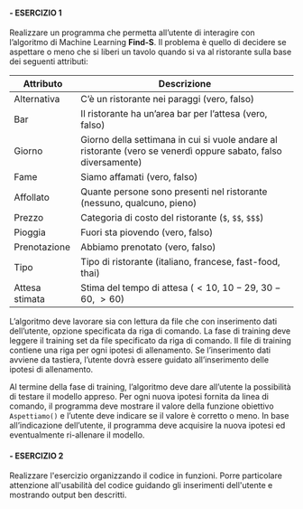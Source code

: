 #### - ESERCIZIO 1
Realizzare un programma che permetta all’utente di interagire con l’algoritmo di Machine Learning **Find-S**. Il problema è quello di decidere se aspettare o meno che si liberi un tavolo quando si va al ristorante sulla base dei seguenti attributi:

| Attributo      | Descrizione                                        |
|----------------|----------------------------------------------------|
| Alternativa    | C’è un ristorante nei paraggi (vero, falso)       |
| Bar            | Il ristorante ha un’area bar per l’attesa (vero, falso) |
| Giorno         | Giorno della settimana in cui si vuole andare al ristorante (vero se venerdì oppure sabato, falso diversamente) |
| Fame           | Siamo affamati (vero, falso)                      |
| Affollato     | Quante persone sono presenti nel ristorante (nessuno, qualcuno, pieno) |
| Prezzo         | Categoria di costo del ristorante (`$`, `$$`, `$$$`)     |
| Pioggia        | Fuori sta piovendo (vero, falso)                   |
| Prenotazione   | Abbiamo prenotato (vero, falso)                   |
| Tipo           | Tipo di ristorante (italiano, francese, fast-food, thai) |
| Attesa stimata| Stima del tempo di attesa ($<10$, $10-29$, $30-60$, $>60$) |

L’algoritmo deve lavorare sia con lettura da file che con inserimento dati dell’utente, opzione specificata da riga di comando. La fase di training deve leggere il training set da file specificato da riga di comando. Il file di training contiene una riga per ogni ipotesi di allenamento. Se l’inserimento dati avviene da tastiera, l’utente dovrà essere guidato all’inserimento delle ipotesi di allenamento.

Al termine della fase di training, l’algoritmo deve dare all’utente la possibilità di testare il modello appreso. Per ogni nuova ipotesi fornita da linea di comando, il programma deve mostrare il valore della funzione obiettivo `Aspettiamo()` e l’utente deve indicare se il valore è corretto o meno. In base all’indicazione dell’utente, il programma deve acquisire la nuova ipotesi ed eventualmente ri-allenare il modello.


#### - ESERCIZIO 2
Realizzare l'esercizio organizzando il codice in funzioni. Porre particolare attenzione all'usabilità del codice guidando gli inserimenti dell'utente e mostrando output ben descritti.
